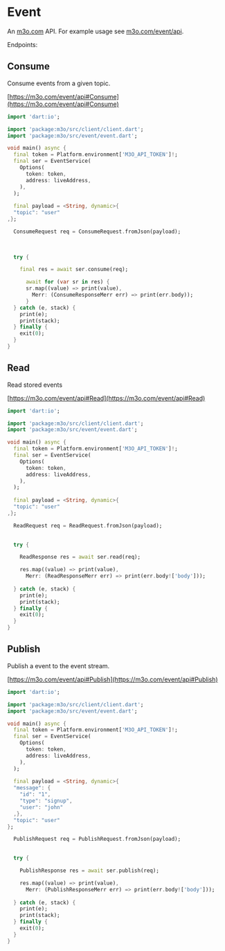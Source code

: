 # Event

An [m3o.com](https://m3o.com) API. For example usage see [m3o.com/event/api](https://m3o.com/event/api).

Endpoints:

## Consume

Consume events from a given topic.


[https://m3o.com/event/api#Consume](https://m3o.com/event/api#Consume)

```dart
import 'dart:io';

import 'package:m3o/src/client/client.dart';
import 'package:m3o/src/event/event.dart';

void main() async {
  final token = Platform.environment['M3O_API_TOKEN']!;
  final ser = EventService(
    Options(
      token: token,
      address: liveAddress,
    ),
  );
 
  final payload = <String, dynamic>{
  "topic": "user"
,};

  ConsumeRequest req = ConsumeRequest.fromJson(payload);

  
  	
  try {

    final res = await ser.consume(req);

	  await for (var sr in res) {
	  sr.map((value) => print(value),
		Merr: (ConsumeResponseMerr err) => print(err.body));
	  }
  } catch (e, stack) {
    print(e);
	print(stack);
  } finally {
    exit(0);
  }
}
```
## Read

Read stored events


[https://m3o.com/event/api#Read](https://m3o.com/event/api#Read)

```dart
import 'dart:io';

import 'package:m3o/src/client/client.dart';
import 'package:m3o/src/event/event.dart';

void main() async {
  final token = Platform.environment['M3O_API_TOKEN']!;
  final ser = EventService(
    Options(
      token: token,
      address: liveAddress,
    ),
  );
 
  final payload = <String, dynamic>{
  "topic": "user"
,};

  ReadRequest req = ReadRequest.fromJson(payload);

  
  try {

	ReadResponse res = await ser.read(req);

    res.map((value) => print(value),
	  Merr: (ReadResponseMerr err) => print(err.body!['body']));	
  
  } catch (e, stack) {
    print(e);
	print(stack);
  } finally {
    exit(0);
  }
}
```
## Publish

Publish a event to the event stream.


[https://m3o.com/event/api#Publish](https://m3o.com/event/api#Publish)

```dart
import 'dart:io';

import 'package:m3o/src/client/client.dart';
import 'package:m3o/src/event/event.dart';

void main() async {
  final token = Platform.environment['M3O_API_TOKEN']!;
  final ser = EventService(
    Options(
      token: token,
      address: liveAddress,
    ),
  );
 
  final payload = <String, dynamic>{
  "message": {
    "id": "1",
    "type": "signup",
    "user": "john"
  ,},
  "topic": "user"
};

  PublishRequest req = PublishRequest.fromJson(payload);

  
  try {

	PublishResponse res = await ser.publish(req);

    res.map((value) => print(value),
	  Merr: (PublishResponseMerr err) => print(err.body!['body']));	
  
  } catch (e, stack) {
    print(e);
	print(stack);
  } finally {
    exit(0);
  }
}
```
